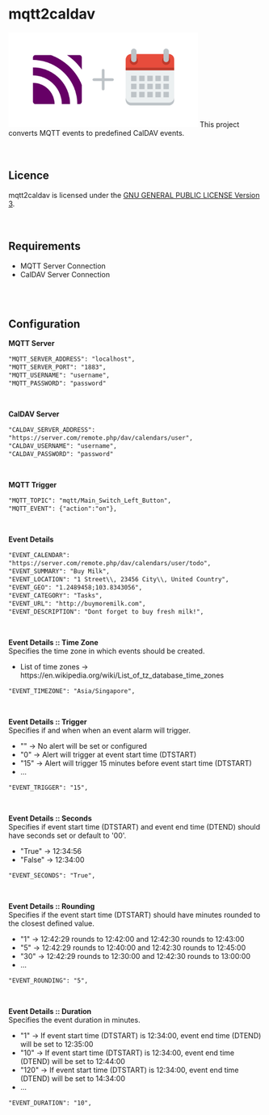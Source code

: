 # mqtt2caldav  
<img src="mqtt2caldav.png" width="375" height="188">
This project converts MQTT events to predefined CalDAV events.  
<br />
<br />
<br />



## Licence 
mqtt2caldav is licensed under the [GNU GENERAL PUBLIC LICENSE Version 3](https://github.com/107208579/mqtt2caldav/blob/main/LICENSE.gpl).
<br />
<br />
<br />



## Requirements  
* MQTT Server Connection
* CalDAV Server Connection
<br />
<br />


## Configuration
**MQTT Server**  
```
"MQTT_SERVER_ADDRESS": "localhost",
"MQTT_SERVER_PORT": "1883",
"MQTT_USERNAME": "username",
"MQTT_PASSWORD": "password"
 ```
<br />


**CalDAV Server** 
```
"CALDAV_SERVER_ADDRESS": "https://server.com/remote.php/dav/calendars/user",
"CALDAV_USERNAME": "username",
"CALDAV_PASSWORD": "password"
 ```
<br />


**MQTT Trigger**   
```
"MQTT_TOPIC": "mqtt/Main_Switch_Left_Button",
"MQTT_EVENT": {"action":"on"},
```
<br />


**Event Details**  
```
"EVENT_CALENDAR": "https://server.com/remote.php/dav/calendars/user/todo",
"EVENT_SUMMARY": "Buy Milk",
"EVENT_LOCATION": "1 Street\\, 23456 City\\, United Country",
"EVENT_GEO": "1.2489458;103.8343056",
"EVENT_CATEGORY": "Tasks",
"EVENT_URL": "http://buymoremilk.com",
"EVENT_DESCRIPTION": "Dont forget to buy fresh milk!",
```
<br />


**Event Details :: Time Zone**  
Specifies the time zone in which events should be created.
* List of time zones → https://<span></span>en.wikipedia.org/wiki/List_of_tz_database_time_zones
```
"EVENT_TIMEZONE": "Asia/Singapore",
```
<br />
 
 
**Event Details :: Trigger**  
Specifies if and when when an event alarm will trigger.  
* "" → No alert will be set or configured  
* "0" → Alert will trigger at event start time (DTSTART)  
* "15" → Alert will trigger 15 minutes before event start time (DTSTART)  
* ...
```
"EVENT_TRIGGER": "15",
```
<br />


**Event Details :: Seconds**  
Specifies if event start time (DTSTART) and event end time (DTEND) should have seconds set or default to '00'.  
* "True" → 12:34:56  
* "False" → 12:34:00   
```
"EVENT_SECONDS": "True",
```
<br />


**Event Details :: Rounding**  
Specifies if the event start time (DTSTART) should have minutes rounded to the closest defined value.
* "1" → 12:42:29 rounds to 12:42:00 and 12:42:30 rounds to 12:43:00
* "5" → 12:42:29 rounds to 12:40:00 and 12:42:30 rounds to 12:45:00 
* "30" → 12:42:29 rounds to 12:30:00 and 12:42:30 rounds to 13:00:00
* ...
```
"EVENT_ROUNDING": "5",
```
<br />


**Event Details :: Duration**  
Specifies the event duration in minutes.
* "1" → If event start time (DTSTART) is 12:34:00, event end time (DTEND) will be set to 12:35:00
* "10" → If event start time (DTSTART) is 12:34:00, event end time (DTEND) will be set to 12:44:00
* "120" → If event start time (DTSTART) is 12:34:00, event end time (DTEND) will be set to 14:34:00
* ...
```
"EVENT_DURATION": "10",
```
<br />
